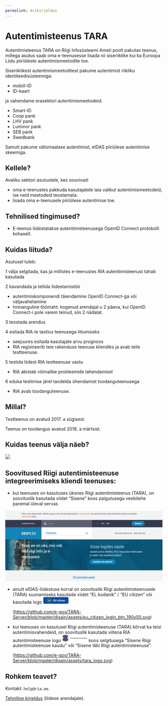 ```yaml
---
permalink: Arikirjeldus
---
```


# Autentimisteenus TARA

Autentimisteenus TARA on Riigi Infosüsteemi Ameti poolt pakutav teenus, millega asutus saab oma e-teenusesse lisada nii siseriiklike kui ka Euroopa Liidu piiriüleste autentimismeetodite toe.

Siseriiklikest autentimismeetoditest pakume autentimist riikliku identiteedisüsteemiga:

- mobiil-ID
- ID-kaart

ja vahendame erasektori autentimismeetodeid: 

- Smart-ID
- Coop pank
- LHV pank
- Luminor pank
- SEB pank
- Swedbank

Samuti pakume välismaalase autentimist, eIDAS piiriülese autentimise skeemiga.

## Kellele?

 Avaliku sektori asutustele, kes soovivad:
- oma e-teenustes pakkuda kasutajatele laia valikut autentimismeetodeid, ise neid meetodeid teostamata.
- lisada oma e-teenusele piiriülese autentimise toe.

## Tehnilised tingimused?

- E-teenus liidestatakse autentimisteenusega OpenID Connect protokolli kohaselt.

## Kuidas liituda?

Asutusel tuleb:

1 välja selgitada, kas ja millistes e-teenustes RIA autentimisteenust tahab kasutada<br>

2 kavandada ja tellida liidestamistöö

- autentimiskomponendi täiendamine OpenID Connect-ga või väljavahetamine
- hinnanguline töömaht: kogenud arendajal u 2 päeva, kui OpenID Connect-i pole varem teinud, siis 2 nädalat.

3 teostada arendus<br>

4 esitada RIA-le taotlus teenusega liitumiseks<br>

- seejuures esitada kasutajate arvu prognoos
- RIA registreerib teie rakenduse teenuse kliendiks ja avab teile testteenuse.

5 testida liidest RIA testteenuse vastu

- RIA abistab võimalike probleemide lahendamisel

6 eduka testimise järel taodelda ühendamist toodanguteenusega

- RIA avab toodanguteenuse.

## Millal?

Testteenus on avatud 2017. a sügisest.

Teenus on toodangus avatud 2018. a märtsist.

## Kuidas teenus välja näeb?

<img src='img/KUVA-04.png' width='500'>

## Soovitused Riigi autentimisteenuse integreerimiseks kliendi teenuses:

- kui teenuses on kasutuses üksnes Riigi autentimisteenus (TARA), on soovituslik kasutada viidet “Sisene” koos paigutusega veebilehe paremal üleval servas

<img src='img/eesti_ee.png' width='500'>

- ainult eIDAS-liidestuse korral on soovituslik Riigi autentimisteenusele (TARA) suunamiseks kasutada viidet “EL kodanik” / “EU citizen” või kasutada logo <img src='img/eu_citizen_login_btn_190x50_rgb.png' width='80'> 

  (https://github.com/e-gov/TARA-Server/blob/master/disain/assets/eu_citizen_login_btn_190x50.svg)

- kui teenuses on kasutusel Riigi autentimisteenuse (TARA) kõrval ka teisi autentimisvahendeid, on soovituslik kasutada viitena RIA autentimisteenuse logo <img src='img/tara-logo-et.png' width='80'>  koos selgitusega “Sisene Riigi autentimisteenuse kaudu” või “Sisene läbi Riigi autentimisteenuse”.
  
  (https://github.com/e-gov/TARA-Server/blob/master/disain/assets/tara_logo.svg)

## Rohkem teavet?

Kontakt: `help@ria.ee`.

[Tehniline kirjeldus](TehnilineKirjeldus) (liidese arendajale).

      
